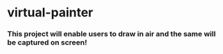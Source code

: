 # virtual-painter

### This project will enable users to draw in air and the same will be captured on screen!
